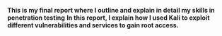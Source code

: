 **This is my final report where I outline and explain in detail my skills in penetration testing**
**In this report, I explain how I used Kali to exploit different vulnerabilities and services to gain root access.**

